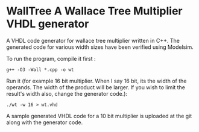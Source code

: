 WallTree
A Wallace Tree Multiplier VHDL generator
========

A VHDL code generator for wallace tree multiplier written in C++.
The generated code for various width sizes have been verified using Modelsim. 

To run the program, compile it first :

~~~
g++ -O3 -Wall *.cpp -o wt
~~~

Run it (for example 16 bit multiplier. When I say 16 bit, its the width of the operands. The width of the product will be larger. If you wish to limit the result's width also, change the generator code.):

~~~
./wt -w 16 > wt.vhd
~~~

A sample generated VHDL code for a 10 bit multiplier is uploaded at the git along with the generator code.
